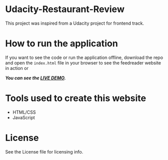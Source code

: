 # Udacity-Restaurant-Review

This project was inspired from a Udacity project for frontend track.

# How to run the application

If you want to see the code or run the application offline, download the repo and open the `index.html` file in your browser to see the feedreader website in action or 

***You can see the [LIVE DEMO](https://rudevdr.github.io/udacity-restaurant-review/).*** 

# Tools used to create this website

* HTML/CSS
* JavaScript

# License

See the License file for licensing info.
